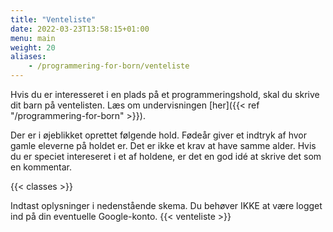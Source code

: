 ```yaml
---
title: "Venteliste"
date: 2022-03-23T13:58:15+01:00
menu: main
weight: 20
aliases:
    - /programmering-for-born/venteliste
---
```

Hvis du er interesseret i en plads på et programmeringshold, skal du skrive
dit barn på ventelisten. Læs om undervisningen [her]({{< ref "/programmering-for-born" >}}).

Der er i øjeblikket oprettet følgende hold. Fødeår giver et indtryk af hvor gamle
eleverne på holdet er. Det er ikke et krav at have samme alder. Hvis du er speciet
intereseret i et af holdene, er det en god idé at skrive det som en kommentar.

{{< classes >}}

Indtast oplysninger i nedenstående skema. Du behøver IKKE at være logget ind på din
eventuelle Google-konto.
{{< venteliste >}}